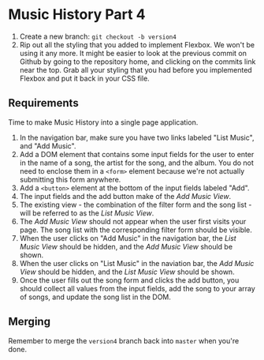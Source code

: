 # Music History Part 4

1. Create a new branch: `git checkout -b version4`
2. Rip out all the styling that you added to implement Flexbox. We won't be using it any more. It might be easier to look at the previous commit on Github by going to the repository home, and clicking on the commits link near the top. Grab all your styling that you had before you implemented Flexbox and put it back in your CSS file.

## Requirements

Time to make Music History into a single page application.

1. In the navigation bar, make sure you have two links labeled "List Music", and "Add Music".
1. Add a DOM element that contains some input fields for the user to enter in the name of a song, the artist for the song, and the album. You do not need to enclose them in a `<form>` element because we're not actually submitting this form anywhere.
1. Add a `<button>` element at the bottom of the input fields labeled "Add".
1. The input fields and the add button make of the *Add Music View*.
1. The existing view - the combination of the filter form and the song list - will be referred to as the *List Music View*.
1. The *Add Music View* should not appear when the user first visits your page. The song list with the corresponding filter form should be visible.
1. When the user clicks on "Add Music" in the navigation bar, the *List Music View* should be hidden, and the *Add Music View* should be shown.
1. When the user clicks on "List Music" in the naviation bar, the *Add Music View* should be hidden, and the *List Music View* should be shown.
1. Once the user fills out the song form and clicks the add button, you should collect all values from the input fields, add the song to your array of songs, and update the song list in the DOM.


## Merging

Remember to merge the `version4` branch back into `master` when you're done.